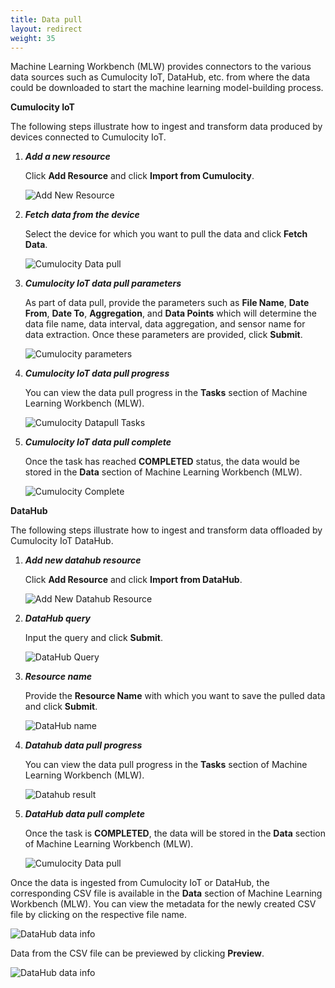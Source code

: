 ```yaml
---
title: Data pull
layout: redirect
weight: 35
---
```


Machine Learning Workbench (MLW) provides connectors to the various data sources such as Cumulocity IoT, DataHub, etc. from where the data could be downloaded to start the machine learning model-building process.

**Cumulocity IoT**

The following steps illustrate how to ingest and transform data produced by devices connected to Cumulocity IoT.

1. ***Add a new resource***

    Click **Add Resource** and click **Import from Cumulocity**.

    ![Add New Resource](/images/zementis/mlw-app-resource-c8y.png)


1. ***Fetch data from the device***

    Select the device for which you want to pull the data and click **Fetch Data**.

    ![Cumulocity Data pull](/images/zementis/mlw-app-datapull-c8y.png)


1. ***Cumulocity IoT data pull parameters***

    As part of data pull, provide the parameters such as **File Name**, **Date From**, **Date To**, **Aggregation**, and **Data Points** which will determine the data file name, data interval, data aggregation, and sensor name for data extraction. Once these parameters are provided, click **Submit**.

    ![Cumulocity parameters](/images/zementis/mlw-app-datapull-param.png)


1. ***Cumulocity IoT data pull progress***

    You can view the data pull progress in the **Tasks** section of Machine Learning Workbench (MLW).

    ![Cumulocity Datapull Tasks](/images/zementis/mlw-app-datapull-tasks.png)


1. ***Cumulocity IoT data pull complete***

    Once the task has reached **COMPLETED** status, the data would be stored in the **Data** section of Machine Learning Workbench (MLW).

    ![Cumulocity Complete](/images/zementis/mlw-app-datapull-complete.png)


**DataHub**

The following steps illustrate how to ingest and transform data offloaded by Cumulocity IoT DataHub.

1. ***Add new datahub resource***

    Click **Add Resource** and click **Import from DataHub**.

    ![Add New Datahub Resource](/images/zementis/mlw-app-resource-dh.png)


1. ***DataHub query***

    Input the query and click **Submit**.

    ![DataHub Query](/images/zementis/mlw-app-dh-query.png)


1. ***Resource name***

    Provide the **Resource Name** with which you want to save the pulled data and click **Submit**.

    ![DataHub name](/images/zementis/mlw-app-dh-name.png)


1. ***Datahub data pull progress***

    You can view the data pull progress in the **Tasks** section of Machine Learning Workbench (MLW).

    ![Datahub result](/images/zementis/mlw-app-dh-result.png)


1. ***DataHub data pull complete***

    Once the task is **COMPLETED**, the data will be stored in the **Data** section of Machine Learning Workbench (MLW).

    ![Cumulocity Data pull](/images/zementis/mlw-app-dh-data.png)

Once the data is ingested from Cumulocity IoT or DataHub, the corresponding CSV file is available in the **Data** section of Machine Learning Workbench (MLW). You can view the metadata for the newly created CSV file by clicking on the respective file name.

![DataHub data info](/images/zementis/mlw-app-dh-datainfo.png)

Data from the CSV file can be previewed by clicking **Preview**.
 
![DataHub data info](/images/zementis/mlw-app-dh-datapreview.png)
